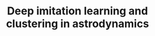 ---
title: "Deep imitation learning and clustering in astrodynamics"
excerpt_separator: "<!--more-->"
categories:
  - Deep Learning
tags:
  - Deep Learning
  - Clustering
published: true
---